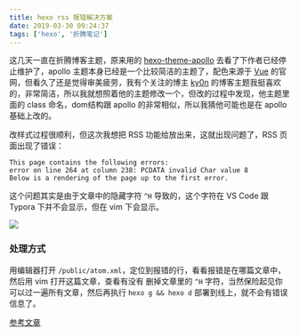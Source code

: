 ```yaml
---
title: hexo rss 报错解决方案
date: 2019-03-30 09:24:37
tags: ['hexo', '折腾笔记']
---
```


这几天一直在折腾博客主题，原来用的 [hexo-theme-apollo](<https://github.com/pinggod/hexo-theme-apollo>) 去看了下作者已经停止维护了，apollo 主题本身已经是一个比较简洁的主题了，配色来源于 [Vue](<https://cn.vuejs.org/>) 的官网，但看久了还是觉得审美疲劳，我有个关注的博主 [ky0n](<https://ky0n.xyz/>) 的博客主题我挺喜欢的，非常简洁，所以我就想照着他的主题修改一个，但改的过程中发现，他主题里面的 class 命名，dom结构跟 apollo 的非常相似，所以我猜他可能也是在 apollo 基础上改的。

改样式过程很顺利，但这次我想把 RSS 功能给放出来，这就出现问题了，RSS 页面出现了错误：

```
This page contains the following errors:
error on line 264 at column 238: PCDATA invalid Char value 8
Below is a rendering of the page up to the first error.
```

这个问题其实是由于文章中的隐藏字符 `^H` 导致的，这个字符在 VS Code 跟 Typora 下并不会显示，但在 vim 下会显示。

![](https://personal-1251959693.cos.ap-chengdu.myqcloud.com/2019-03-30-%E5%B1%8F%E5%B9%95%E5%BF%AB%E7%85%A7%202019-03-28%2023.45.15.png)

### 处理方式

用编辑器打开 `/public/atom.xml`，定位到报错的行，看看报错是在哪篇文章中，然后用 vim 打开这篇文章，查看有没有 删掉文章里的 `^H` 字符，当然保险起见你可以过一遍所有文章，然后再执行 `hexo g && hexo d` 部署到线上，就不会有错误信息了。



[参考文章](<https://www.leejia.me/code/id_rss_vscode_bug.html>)